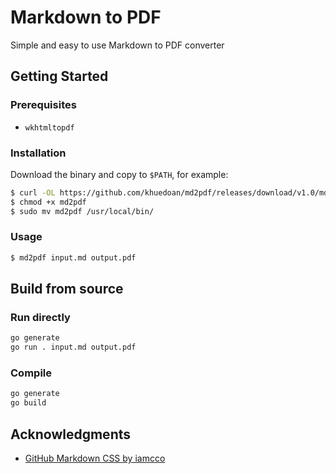 # Markdown to PDF

Simple and easy to use Markdown to PDF converter

## Getting Started

### Prerequisites

- `wkhtmltopdf`

### Installation

Download the binary and copy to `$PATH`, for example:

```sh
$ curl -OL https://github.com/khuedoan/md2pdf/releases/download/v1.0/md2pdf
$ chmod +x md2pdf
$ sudo mv md2pdf /usr/local/bin/
```

### Usage

```sh
$ md2pdf input.md output.pdf
``````

## Build from source

### Run directly

```sh
go generate
go run . input.md output.pdf
```

### Compile

```sh
go generate
go build
```

## Acknowledgments

- [GitHub Markdown CSS by iamcco](https://github.com/iamcco/markdown-preview.nvim/blob/master/app/_static/markdown.css)
